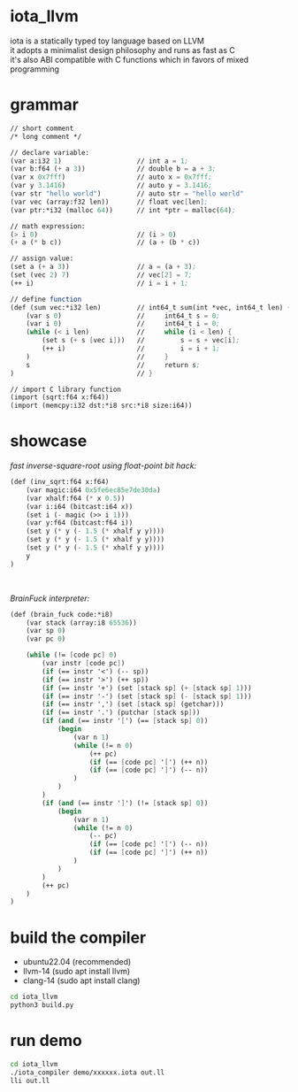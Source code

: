 # iota_llvm
iota is a statically typed toy language based on LLVM  
it adopts a minimalist design philosophy and runs as fast as C  
it's also ABI compatible with C functions which in favors of mixed programming  

# grammar
```scheme
// short comment
/* long comment */

// declare variable:
(var a:i32 1)                   // int a = 1;
(var b:f64 (+ a 3))             // double b = a + 3;
(var x 0x7fff)                  // auto x = 0x7fff;
(var y 3.1416)                  // auto y = 3.1416;
(var str "hello world")         // auto str = "hello world"
(var vec (array:f32 len))       // float vec[len];
(var ptr:*i32 (malloc 64))      // int *ptr = malloc(64);

// math expression:
(> i 0)                         // (i > 0)
(+ a (* b c))                   // (a + (b * c))

// assign value:
(set a (+ a 3))                 // a = (a + 3);
(set (vec 2) 7)                 // vec[2] = 7;
(++ i)                          // i = i + 1;

// define function
(def (sum vec:*i32 len)         // int64_t sum(int *vec, int64_t len) {
    (var s 0)                   //     int64_t s = 0;
    (var i 0)                   //     int64_t i = 0;
    (while (< i len)            //     while (i < len) {
        (set s (+ s [vec i]))   //         s = s + vec[i];
        (++ i)                  //         i = i + 1;
    )                           //     }
    s                           //     return s;
)                               // }

// import C library function
(import (sqrt:f64 x:f64))
(import (memcpy:i32 dst:*i8 src:*i8 size:i64))
```

# showcase
*fast inverse-square-root using float-point bit hack:*
```scheme
(def (inv_sqrt:f64 x:f64)
    (var magic:i64 0x5fe6ec85e7de30da)
    (var xhalf:f64 (* x 0.5))
    (var i:i64 (bitcast:i64 x))
    (set i (- magic (>> i 1)))
    (var y:f64 (bitcast:f64 i))
    (set y (* y (- 1.5 (* xhalf y y))))
    (set y (* y (- 1.5 (* xhalf y y))))
    (set y (* y (- 1.5 (* xhalf y y))))
    y
)
```
<br>

*BrainFuck interpreter:*
```scheme
(def (brain_fuck code:*i8)
    (var stack (array:i8 65536))
    (var sp 0)
    (var pc 0)

    (while (!= [code pc] 0)
        (var instr [code pc])
        (if (== instr '<') (-- sp))
        (if (== instr '>') (++ sp))
        (if (== instr '+') (set [stack sp] (+ [stack sp] 1)))
        (if (== instr '-') (set [stack sp] (- [stack sp] 1)))
        (if (== instr ',') (set [stack sp] (getchar)))
        (if (== instr '.') (putchar [stack sp]))
        (if (and (== instr '[') (== [stack sp] 0))
            (begin
                (var n 1)
                (while (!= n 0)
                    (++ pc)
                    (if (== [code pc] '[') (++ n))
                    (if (== [code pc] ']') (-- n))
                )
            )
        )
        (if (and (== instr ']') (!= [stack sp] 0))
            (begin
                (var n 1)
                (while (!= n 0)
                    (-- pc)
                    (if (== [code pc] '[') (-- n))
                    (if (== [code pc] ']') (++ n))
                )
            )
        )
        (++ pc)
    )
)
```

# build the compiler
- ubuntu22.04 (recommended)  
- llvm-14 (sudo apt install llvm)  
- clang-14 (sudo apt install clang)  
```bash
cd iota_llvm
python3 build.py
```

# run demo
```bash
cd iota_llvm
./iota_compiler demo/xxxxxx.iota out.ll
lli out.ll
```

